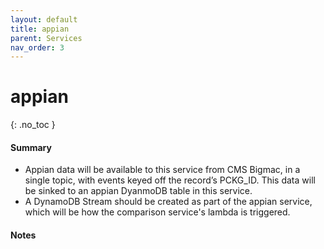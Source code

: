 ```yaml
---
layout: default
title: appian
parent: Services
nav_order: 3
---
```


# appian

{: .no_toc }

#### Summary

- Appian data will be available to this service from CMS Bigmac, in a single topic, with events keyed off the record’s PCKG_ID. This data will be sinked to an appian DyanmoDB table in this service.
- A DynamoDB Stream should be created as part of the appian service, which will be how the comparison service's lambda is triggered.

#### Notes

